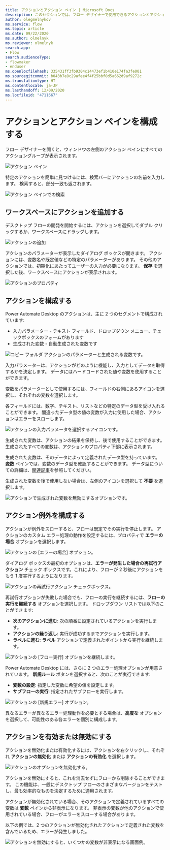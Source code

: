 ```yaml
---
title: アクションとアクション ペイン | Microsoft Docs
description: このセクションでは、フロー デザイナーで使用できるアクションとアクション ペインついて説明します。
author: olegmelnykov
ms.service: flow
ms.topic: article
ms.date: 09/22/2020
ms.author: olmelnyk
ms.reviewer: olmelnyk
search.app:
- Flow
search.audienceType:
- flowmaker
- enduser
ms.openlocfilehash: 335431ff3fb9304c14473ef1b410e174fa3fe001
ms.sourcegitcommit: b043b7e8c29afee4f4f25bbf0d5a662d9af9272c
ms.translationtype: HT
ms.contentlocale: ja-JP
ms.lasthandoff: 12/09/2020
ms.locfileid: "4711667"
---
```

# <a name="configure-actions-and-the-actions-pane"></a>アクションとアクション ペインを構成する



フロー デザイナーを開くと、ウィンドウの左側のアクション ペインにすべてのアクショングループが表示されます。 

![アクション ペイン](\media\actions-pane\actions-pane.png)

特定のアクションを簡単に見つけるには、検索バーにアクションの名前を入力します。 検索すると、部分一致も返されます。

![アクション ペインでの検索](\media\actions-pane\actions-search.png)

## <a name="adding-an-action-to-the-workspace"></a>ワークスペースにアクションを追加する

デスクトップ フローの開発を開始するには、アクションを選択してダブル クリックするか、ワークスペースにドラッグします。 

![アクションの追加](\media\adding-actions\add-action.png)

アクションのパラメーターが表示したダイアログ ボックスが開きます。 アクションには、変数名や既定値などの特定のパラメーターがあります。 その他のアクションでは、初期化にあたってユーザーの入力が必要になります。 **保存** を選択した後、ワークスペースにアクションが表示されます。

![アクションのプロパティ](\media\adding-actions\action-properties.png)

## <a name="configuring-an-action"></a>アクションを構成する

Power Automate Desktop のアクションは、主に 2 つのセグメントで構成されています:
- 入力パラメーター - テキスト フィールド、ドロップダウン メニュー、チェックボックスのフォームがあります
- 生成された変数 - 自動生成された変数です

![コピー フォルダ アクションのパラメーターと生成される変数です。](media/configuring-actions/actions-parameteres-outputs.png)

入力パラメーターは、アクションがどのように機能し、入力としてデータを取得するかを決定します。 データにはハードコードされた値や変数を使用することができます。 

変数をパラメーターとして使用するには、フィールドの右側にあるアイコンを選択し、それぞれの変数を選択します。

各フィールドには、数字、テキスト、リストなどの特定のデータ型を受け入れることができます。 間違ったデータ型の値の変数が入力に使用した場合、アクションはエラーをスローします。 

![アクションの入力パラメータを選択するアイコンです。](media/configuring-actions/actions-parameteres.png)

生成された変数は、アクションの結果を保持し、後で使用することができます。 生成されたすべての変数は、アクションのプロパティ下部に表示されます。 

生成された変数は、そのデータによって定義されたデータ型を持っています。 **変数** ペインでは、変数のデータ型を確認することができます。 データ型についての詳細は、[関連記事](variable-data-types.md)を参照してください。

生成された変数を後で使用しない場合は、左側のアイコンを選択して **不要** を選択します。 

![アクションで生成された変数を無効にするオプションです。](media/configuring-actions/actions-outputs.png)

## <a name="configuring-action-exceptions"></a>アクション例外を構成する

アクションが例外をスローすると、フローは既定でその実行を停止します。 アクションのカスタム エラー処理の動作を設定するには、プロパティで **エラーの場合** オプションを選択します。

![アクションの [エラーの場合] オプション。](media/configuring-actions-exceptions/on-error-option-action.png)

ダイアログ ボックスの最初のオプションは、**エラーが発生した場合の再試行アクション** チェック ボックスです。これにより、フローが 2 秒後にアクションをもう 1 度実行するようになります。

![アクションの再試行アクション チェックボックス。](media/configuring-actions-exceptions/retry-action.png)

再試行オプションが失敗した場合でも、フローの実行を継続するには、**フローの実行を継続する** オプションを選択します。 ドロップダウン リストでは以下のことができます:

- **次のアクションに進む**: 次の順番に設定されているアクションを実行します。
- **アクションの繰り返し**: 実行が成功するまでアクションを実行します。 
- **ラベルに進む**: **ラベル** アクションで定義されたポイントから実行を継続します。

![アクションの [フロー実行] オプションを継続します。](media/configuring-actions-exceptions/continue-flow-run.png)

Power Automate Desktop には、さらに 2 つのエラー処理オプションが用意されています。 **新規ルール** ボタンを選択すると、次のことが実行できます:
- **変数の設定**: 指定した変数に希望の値を設定します。
- **サブフローの実行**: 指定されたサブフローを実行します。 

![アクションの [新規エラー] オプション。](media/configuring-actions-exceptions/new-rule.png)

異なるエラーが異なるエラー処理動作を必要とする場合は、**高度な** オプションを選択して、可能性のある各エラーを個別に構成します。 

## <a name="enabling-and-disabling-actions"></a>アクションを有効または無効にする

アクションを無効化または有効化するには、アクションを右クリックし、それぞれ **アクションの無効化** または **アクションの有効化** を選択します。 

![アクションのオプションを無効化する。](media\enabling-disabling-actions\enable-disable-action.png)

アクションを無効にすると、これを消去せずにフローから削除することができます。 この機能は、一般にデスクトップ フローのさまざまなバージョンをテストし、最も効率的なものを決定するために適用されます。 

アクションが無効化されている場合、そのアクションで定義されているすべての変数は **変数** ペインから非表示になります。 非表示の変数が他のアクションで使用されている場合、フローがエラーをスローする場合があります。 

以下の例では、2 つのアクションが無効化されたアクションで定義された変数を含んでいるため、エラーが発生しました。

![アクションを無効にすると、いくつかの変数が非表示になる画面例。](media\enabling-disabling-actions\enable-disable-action-variables.png)